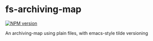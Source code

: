 # fs-archiving-map
[![NPM version][npm-image]][npm-url]

An archiving-map using plain files, with emacs-style tilde versioning

[npm-image]: https://img.shields.io/npm/v/fs-archiving-map.svg?style=flat-square
[npm-url]: https://npmjs.org/package/fs-archiving-map
